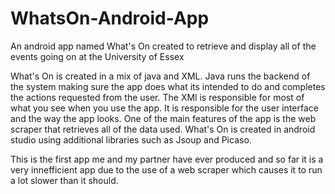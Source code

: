 # WhatsOn-Android-App
An android app named What's On created to retrieve and display all of the events going on at the University of Essex

What's On is created in a mix of java and XML. Java runs the backend of the system making sure the app does what its intended to do and completes the actions requested from the user. The XMl is responsible for most of what you see when you use the app. It is responsible for the user interface and the way the app looks. One of the main features of the app is the web scraper that retrieves all of the data used. What's On is created in android studio using additional libraries such as Jsoup and Picaso.  

This is the first app me and my partner have ever produced and so far it is a very innefficient app due to the use of a web scraper which causes it to run a lot slower than it should. 
